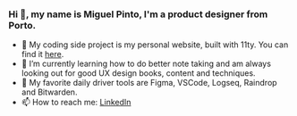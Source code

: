 ### Hi 👋, my name is Miguel Pinto, I'm a product designer from Porto.

- 🔭 My coding side project is my personal website, built with 11ty. You can find it [here](https://www.miguelslp.com/).
- 🌱 I’m currently learning how to do better note taking and am always looking out for good UX design books, content and techniques.
- 🔧 My favorite daily driver tools are Figma, VSCode, Logseq, Raindrop and Bitwarden.
- 📫 How to reach me: [LinkedIn](https://www.linkedin.com/in/miguelslp)

